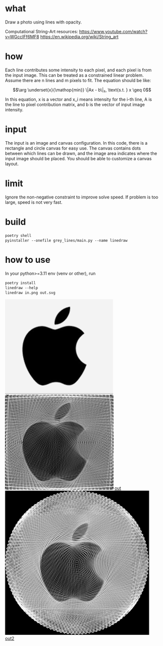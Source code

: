 # what

Draw a photo using lines with opacity.

Computational String-Art resources:
https://www.youtube.com/watch?v=WGccIFf6MF8
https://en.wikipedia.org/wiki/String_art

# how

Each line contributes some intensity to each pixel, and each pixel is from the input image. This can be treated as a constrained linear problem. Assume there are n lines and m pixels to fit. The equation should be like:

$$\arg \underset{x}{\mathop{min}} \|Ax - b\|₂, \text{s.t. } x \geq 0$$

In this equation, x is a vector and x_i means intensity for the i-th line, A is the line to pixel contribution matrix, and b is the vector of input image intensity.

# input

The input is an image and canvas configuration. In this code, there is a rectangle and circle canvas for easy use. The canvas contains dots between which lines can be drawn, and the image area indicates where the input image should be placed. You should be able to customize a canvas layout.

# limit

Ignore the non-negative constraint to improve solve speed.
If problem is too large, speed is not very fast.

# build

```
poetry shell
pyinstaller --onefile grey_lines/main.py --name linedraw
```

# how to use

In your python>=3.11 env (venv or other), run

```
poetry install
linedraw --help
linedraw in.png out.svg
```

![in](img/in.png)
![out](img/out.png)
[out](img/out.svg)
![out2](img/out2.png)
[out2](img/out2.svg)
